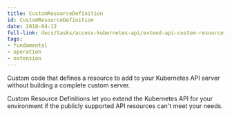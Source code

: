 ```yaml
---
title: CustomResourceDefinition
id: CustomResourceDefinition
date: 2018-04-12
full-link: docs/tasks/access-kubernetes-api/extend-api-custom-resource-definitions/
tags:
- fundamental
- operation
- extension 
---
```

 Custom code that defines a resource to add to your Kubernetes API server without building a complete custom server.

<!--more--> 

Custom Resource Definitions let you extend the Kubernetes API for your environment if the publicly supported API resources can't meet your needs. 


